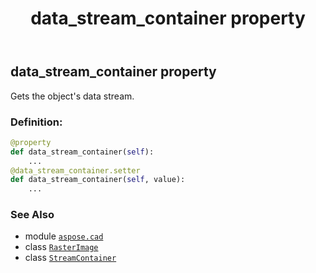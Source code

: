 ﻿---
title: data_stream_container property
second_title: Aspose.CAD for Python via .NET API References
description: 
type: docs
weight: 480
url: /python-net/aspose.cad/rasterimage/data_stream_container/
is_root: false
---

## data_stream_container property


Gets the object's data stream.
### Definition:
```python
@property
def data_stream_container(self):
    ...
@data_stream_container.setter
def data_stream_container(self, value):
    ...
```

### See Also
* module [`aspose.cad`](../../)
* class [`RasterImage`](/cad/python-net/aspose.cad/rasterimage)
* class [`StreamContainer`](/cad/python-net/aspose.cad/streamcontainer)
